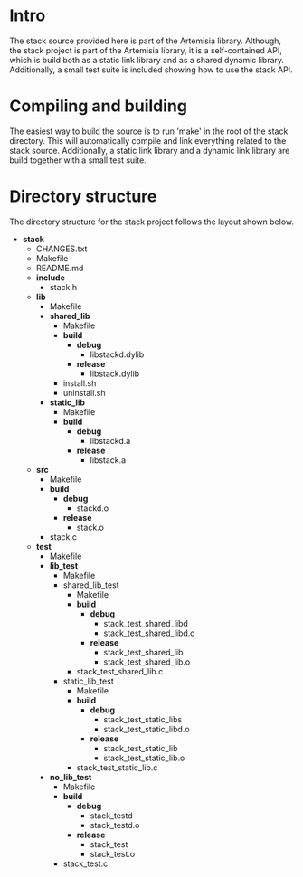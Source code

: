 Intro
=====
The stack source provided here is part of the Artemisia library. Although, the stack project is
part of the Artemisia library, it is a self-contained API, which is build both as a static link 
library and as a shared dynamic library. Additionally, a small test suite is included showing 
how to use the stack API.

Compiling and building 
======================
The easiest way to build the source is to run 'make' in the root of the stack directory. This
will automatically compile and link everything related to the stack source. Additionally,
a static link library and a dynamic link library are build together with a small test suite. 

Directory structure
===================
The directory structure for the stack project follows the layout shown below. 

- __stack__
  - CHANGES.txt
  - Makefile
  - README.md
  - __include__
    - stack.h
  - __lib__
    - Makefile
    - __shared_lib__
      - Makefile
      - __build__
        - __debug__
          - libstackd.dylib
        - __release__
          - libstack.dylib
      - install.sh
      - uninstall.sh
    - __static_lib__
      - Makefile
      - __build__
        - __debug__
          - libstackd.a
        - __release__
          - libstack.a
  - __src__
    - Makefile
    - __build__
      - __debug__
        - stackd.o
      - __release__
        - stack.o
    - stack.c
  - __test__
    - Makefile
    - __lib_test__
      - Makefile
      - shared_lib_test
        - Makefile
        - __build__
          - __debug__
            - stack_test_shared_libd
            - stack_test_shared_libd.o
          - __release__
            - stack_test_shared_lib
            - stack_test_shared_lib.o
        - stack_test_shared_lib.c
      - static_lib_test
        - Makefile
        - __build__
          - __debug__
            - stack_test_static_libs
            - stack_test_static_libd.o
          - __release__
            - stack_test_static_lib
            - stack_test_static_lib.o
        - stack_test_static_lib.c
    - __no_lib_test__
      - Makefile
      - __build__
        - __debug__
          - stack_testd
          - stack_testd.o
        - __release__
          - stack_test
          - stack_test.o
      - stack_test.c